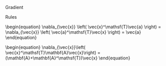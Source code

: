 Gradient

Rules

\begin{equation}
\nabla_{\vec{x}} \left( \vec{x}^\mathsf{T}\vec{a} \right) = \nabla_{\vec{x}} \left( \vec{a}^\mathsf{T}\vec{x} \right) = \vec{a}
\end{equation}

\begin{equation}
\nabla_{\vec{x}}\left( \vec{x}^\mathsf{T}\mathbf{A}\vec{x}\right) = (\mathbf{A}+\mathbf{A}^\mathsf{T})\vec{x}
\end{equation}